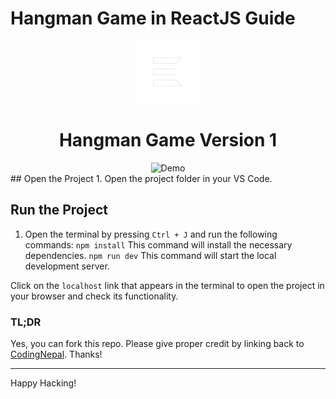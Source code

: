 # Hangman Game in ReactJS Guide
<div align="center">
  <img alt="Logo" src="https://github.com/eldoJr/eldomacuacua.github.io/blob/main/public/icons/icon-256x256.png" width="100" />
</div>
<h1 align="center">
  Hangman Game Version 1
</h1>
<div align="center">
  <img alt="Demo" src="https://github.com/eldoJr/hangman_game-ReactJS/blob/main/hangman.png" />
</div>
## Open the Project
1. Open the project folder in your VS Code.

## Run the Project
1. Open the terminal by pressing `Ctrl + J` and run the following commands:
    `npm install` This command will install the necessary dependencies.
    `npm run dev` This command will start the local development server.

Click on the `localhost` link that appears in the terminal to open the project in your browser and check its functionality.

### TL;DR

Yes, you can fork this repo. Please give proper credit by linking back to [CodingNepal](https://www.buymeacoffee.com/codingnepal). Thanks!

---

Happy Hacking!
